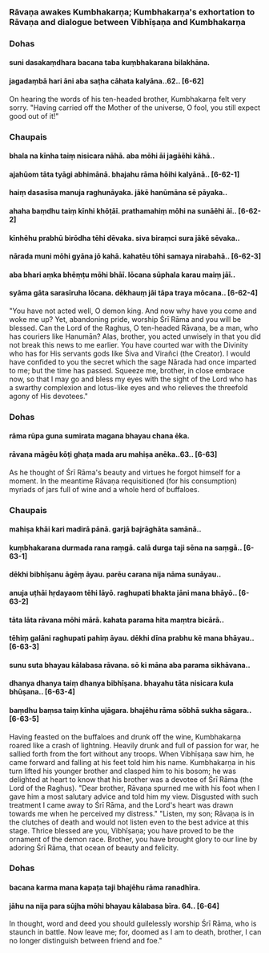 ### Rāvaṇa awakes Kumbhakarṇa; Kumbhakarṇa's exhortation to Rāvaṇa and dialogue between Vibhīṣaṇa and Kumbhakarṇa

### Dohas

#### suni dasakaṃdhara bacana taba kuṃbhakarana bilakhāna.
#### jagadaṃbā hari āni aba saṭha cāhata kalyāna..62.. [6-62]

On hearing the words of his ten-headed brother, Kumbhakarṇa felt very sorry. "Having carried off the Mother of the universe, O fool, you still expect good out of it!"

### Chaupais

#### bhala na kīnha taiṃ nisicara nāhā. aba mōhi āi jagāēhi kāhā..
#### ajahūom tāta tyāgi abhimānā. bhajahu rāma hōihi kalyānā.. [6-62-1]
#### haiṃ dasasīsa manuja raghunāyaka. jākē hanūmāna sē pāyaka..
#### ahaha baṃdhu taiṃ kīnhi khōṭāī. prathamahiṃ mōhi na sunāēhi āī.. [6-62-2]
#### kīnhēhu prabhū birōdha tēhi dēvaka. siva biraṃci sura jākē sēvaka..
#### nārada muni mōhi gyāna jō kahā. kahatēu tōhi samaya nirabahā.. [6-62-3]
#### aba bhari aṃka bhēṃṭu mōhi bhāī. lōcana sūphala karau maiṃ jāī..
#### syāma gāta sarasīruha lōcana. dēkhauṃ jāi tāpa traya mōcana.. [6-62-4]

"You have not acted well, O demon king. And now why have you come and woke me up? Yet, abandoning pride, worship Śrī Rāma and you will be blessed. Can the Lord of the Raghus, O ten-headed Rāvaṇa, be a man, who has couriers like Hanumān? Alas, brother, you acted unwisely in that you did not break this news to me earlier. You have courted war with the Divinity who has for His servants gods like Śiva and Virañci (the Creator). I would have confided to you the secret which the sage Nārada had once imparted to me; but the time has passed. Squeeze me, brother, in close embrace now, so that I may go and bless my eyes with the sight of the Lord who has a swarthy complexion and lotus-like eyes and who relieves the threefold agony of His devotees."

### Dohas

#### rāma rūpa guna sumirata magana bhayau chana ēka.
#### rāvana māgēu kōṭi ghaṭa mada aru mahiṣa anēka..63.. [6-63]

As he thought of Śrī Rāma's beauty and virtues he forgot himself for a moment. In the meantime Rāvaṇa requisitioned (for his consumption) myriads of jars full of wine and a whole herd of buffaloes.

### Chaupais

#### mahiṣa khāi kari madirā pānā. garjā bajrāghāta samānā..
#### kuṃbhakarana durmada rana raṃgā. calā durga taji sēna na saṃgā.. [6-63-1]
#### dēkhi bibhīṣanu āgēṃ āyau. parēu carana nija nāma sunāyau..
#### anuja uṭhāi hṛdayaom tēhi lāyō. raghupati bhakta jāni mana bhāyō.. [6-63-2]
#### tāta lāta rāvana mōhi mārā. kahata parama hita maṃtra bicārā..
#### tēhiṃ galāni raghupati pahiṃ āyau. dēkhi dīna prabhu kē mana bhāyau.. [6-63-3]
#### sunu suta bhayau kālabasa rāvana. sō ki māna aba parama sikhāvana..
#### dhanya dhanya taiṃ dhanya bibhīṣana. bhayahu tāta nisicara kula bhūṣana.. [6-63-4]
#### baṃdhu baṃsa taiṃ kīnha ujāgara. bhajēhu rāma sōbhā sukha sāgara.. [6-63-5]

Having feasted on the buffaloes and drunk off the wine, Kumbhakarṇa roared like a crash of lightning. Heavily drunk and full of passion for war, he sallied forth from the fort without any troops. When Vibhīṣaṇa saw him, he came forward and falling at his feet told him his name. Kumbhakarṇa in his turn lifted his younger brother and clasped him to his bosom; he was delighted at heart to know that his brother was a devotee of Śrī Rāma (the Lord of the Raghus). "Dear brother, Rāvaṇa spurned me with his foot when I gave him a most salutary advice and told him my view. Disgusted with such treatment I came away to Śrī Rāma, and the Lord's heart was drawn towards me when he perceived my distress." "Listen, my son; Rāvaṇa is in the clutches of death and would not listen even to the best advice at this stage. Thrice blessed are you, Vibhīṣaṇa; you have proved to be the ornament of the demon race. Brother, you have brought glory to our line by adoring Śrī Rāma, that ocean of beauty and felicity.

### Dohas

#### bacana karma mana kapaṭa taji bhajēhu rāma ranadhīra.
#### jāhu na nija para sūjha mōhi bhayau kālabasa bīra. 64.. [6-64]

In thought, word and deed you should guilelessly worship Śrī Rāma, who is staunch in battle. Now leave me; for, doomed as I am to death, brother, I can no longer distinguish between friend and foe."